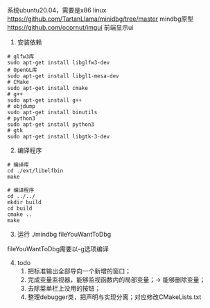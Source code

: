 系统ubuntu20.04，需要是x86 linux
    https://github.com/TartanLlama/minidbg/tree/master  mindbg原型
    https://github.com/ocornut/imgui  前端显示ui

1. 安装依赖
```
# glfw3库
sudo apt-get install libglfw3-dev
# OpenGL库
sudo apt-get install libgl1-mesa-dev
# CMake
sudo apt-get install cmake
# g++
sudo apt-get install g++
# objdump
sudo apt-get install binutils
# python3
sudo apt-get install python3
# gtk
sudo apt-get install libgtk-3-dev
```

2. 编译程序
```
# 编译库
cd ./ext/libelfbin
make

# 编译程序
cd ../../
mkdir build
cd build
cmake ..
make
```

3. 运行
./mindbg fileYouWantToDbg

fileYouWantToDbg需要以-g选项编译

4. todo
    1. 把标准输出全部导向一个新增的窗口；
    2. 完成变量监视器，能够监视函数内的局部变量；-> 能够删除变量；
    3. 去除菜单栏上没用的按钮；
    4. 整理debugger类，把声明与实现分离；对应修改CMakeLists.txt
